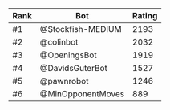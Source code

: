 Rank|Bot|Rating
---|---|---
#1|@Stockfish-MEDIUM|2193
#2|@colinbot|2032
#3|@OpeningsBot|1919
#4|@DavidsGuterBot|1527
#5|@pawnrobot|1246
#6|@MinOpponentMoves|889
